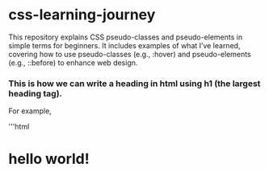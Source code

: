 # css-learning-journey
This repository explains CSS pseudo-classes and pseudo-elements in simple terms for beginners. It includes examples of what I’ve learned, covering how to use pseudo-classes (e.g., :hover) and pseudo-elements (e.g., ::before) to enhance web design.

### This is how we can write a heading in html using h1 (the largest heading tag).
For example,

'''html
<body>
  <h1> hello world! </h1>
</body>
